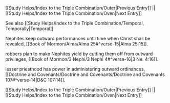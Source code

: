 [[Study Helps/Index to the Triple Combination/Outer|Previous Entry]]  ||  [[Study Helps/Index to the Triple Combination/Oven|Next Entry]]

 See also [[Study Helps/Index to the Triple Combination/Temporal, Temporally|Temporal]]

 Nephites keep outward performances until time when Christ shall be revealed, [[Book of Mormon/Alma/Alma 25#^verse-15|Alma 25:15]].

 robbers plan to make Nephites yield by cutting them off from outward privileges, [[Book of Mormon/3 Nephi/3 Nephi 4#^verse-16|3 Ne. 4:16]].

 lesser priesthood has power in administering outward ordinances, [[Doctrine and Covenants/Doctrine and Covenants/Doctrine and Covenants 107#^verse-14|D&C 107:14]].

[[Study Helps/Index to the Triple Combination/Outer|Previous Entry]]  ||  [[Study Helps/Index to the Triple Combination/Oven|Next Entry]]